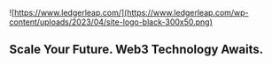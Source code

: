![https://www.ledgerleap.com/](https://www.ledgerleap.com/wp-content/uploads/2023/04/site-logo-black-300x50.png)

## Scale Your Future. Web3 Technology Awaits.
